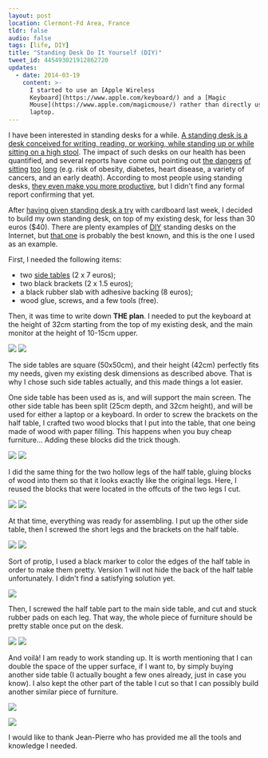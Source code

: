 ```yaml
---
layout: post
location: Clermont-Fd Area, France
tldr: false
audio: false
tags: [life, DIY]
title: "Standing Desk Do It Yourself (DIY)"
tweet_id: 445493021912862720
updates:
  - date: 2014-03-19
    content: >-
      I started to use an [Apple Wireless
      Keyboard](https://www.apple.com/keyboard/) and a [Magic
      Mouse](https://www.apple.com/magicmouse/) rather than directly using my
      laptop.
---
```


I have been interested in standing desks for a while. [A standing desk is a desk
conceived for writing, reading, or working, while standing up or while sitting
on a high stool](http://en.wikipedia.org/wiki/Standing_desk). The impact of such
desks on our health has been quantified, and several reports have come out
pointing out [the
dangers](http://www.huffingtonpost.com/chris-kresser/sitting-health_b_2897289.html)
[of
sitting](http://healthland.time.com/2011/04/13/the-dangers-of-sitting-at-work%E2%80%94and-standing/)
[too](http://www.nytimes.com/2011/04/17/magazine/mag-17sitting-t.html)
[long](http://mashable.com/2011/05/09/sitting-down-infographic/) (e.g. risk
of obesity, diabetes, heart disease, a variety of cancers, and an early death).
According to most people using standing desks, [they even make you more
productive](http://readwrite.com/2013/09/26/standing-desks-productivity), but I
didn't find any formal report confirming that yet.

After [having given standing desk a
try](https://twitter.com/couac/status/443674631892123649) with cardboard last
week, I decided to build my own standing desk, on top of my existing desk, for
less than 30 euros (\$40). There are plenty examples of
[DIY](http://en.wikipedia.org/wiki/Do_it_yourself) standing desks on the
Internet, but [that
one](http://iamnotaprogrammer.com/Ikea-Standing-desk-for-22-dollars.html) is
probably the best known, and this is the one I used as an example.

First, I needed the following items:

- two [side tables](http://www.but.fr/produits/43394/Table-basse-NEXT-2-wenge.html) (2 x 7 euros);
- two black brackets (2 x 1.5 euros);
- a black rubber slab with adhesive backing (8 euros);
- wood glue, screws, and a few tools (free).

Then, it was time to write down **THE plan**. I needed to put the keyboard
at the height of 32cm starting from the top of my existing desk, and the main
monitor at the height of 10-15cm upper.

<p class="aligned-images">
    <a href="/images/posts/standing-desk/items.jpg"><img src="/images/posts/standing-desk/items_small.jpg" /></a>
    <a href="/images/posts/standing-desk/the-plan.jpg"><img src="/images/posts/standing-desk/the-plan_small.jpg" /></a>
</p>

The side tables are square (50x50cm), and their height (42cm) perfectly fits my
needs, given my existing desk dimensions as described above. That is why I chose
such side tables actually, and this made things a lot easier.

One side table has been used as is, and will support the main screen. The other
side table has been split (25cm depth, and 32cm height), and will be used for
either a laptop or a keyboard.
In order to screw the brackets on the half table, I crafted two wood blocks that
I put into the table, that one being made of wood with paper filling. This
happens when you buy cheap furniture... Adding these blocks did the trick
though.

<p class="aligned-images">
    <a href="/images/posts/standing-desk/half-table.jpg"><img src="/images/posts/standing-desk/half-table_small.jpg" /></a>
    <a href="/images/posts/standing-desk/blocks.jpg"><img src="/images/posts/standing-desk/blocks_small.jpg" /></a>
</p>

I did the same thing for the two hollow legs of the half table, gluing blocks of
wood into them so that it looks exactly like the original legs. Here, I reused
the blocks that were located in the offcuts of the two legs I cut.

<p class="aligned-images">
    <a href="/images/posts/standing-desk/legs.jpg"><img src="/images/posts/standing-desk/legs_small.jpg" /></a>
    <a href="/images/posts/standing-desk/wood-block-legs.jpg"><img src="/images/posts/standing-desk/wood-block-legs_small.jpg" /></a>
</p>

At that time, everything was ready for assembling. I put up the other side
table, then I screwed the short legs and the brackets on the half table.

<p class="aligned-images">
    <a href="/images/posts/standing-desk/table.jpg"><img src="/images/posts/standing-desk/table_small.jpg" /></a>
    <a href="/images/posts/standing-desk/blocks-and-brackets.jpg"><img src="/images/posts/standing-desk/blocks-and-brackets_small.jpg" /></a>
</p>

Sort of protip, I used a black marker to color the edges of the half table in
order to make them pretty. Version 1 will not hide the back of the half table
unfortunately. I didn't find a satisfying solution yet.

[![](/images/posts/standing-desk/black-marker_small.jpg)](/images/posts/standing-desk/black-marker.jpg)

Then, I screwed the half table part to the main side table, and cut and stuck
rubber pads on each leg. That way, the whole piece of furniture should be pretty
stable once put on the desk.

<p class="aligned-images">
    <a href="/images/posts/standing-desk/assembling.jpg"><img src="/images/posts/standing-desk/assembling_small.jpg" /></a>
    <a href="/images/posts/standing-desk/rubber-pads.jpg"><img src="/images/posts/standing-desk/rubber-pads_small.jpg" /></a>
</p>

And voilà! I am ready to work standing up. It is worth mentioning that I can
double the space of the upper surface, if I want to, by simply buying another
side table (I actually bought a few ones already, just in case you know). I also
kept the other part of the table I cut so that I can possibly build another
similar piece of furniture.

[![](/images/posts/standing-desk/final-front_small.jpg)](/images/posts/standing-desk/final-front.jpg)

[![](/images/posts/standing-desk/final-back_small.jpg)](/images/posts/standing-desk/final-back.jpg)

I would like to thank Jean-Pierre who has provided me all the tools and
knowledge I needed.
